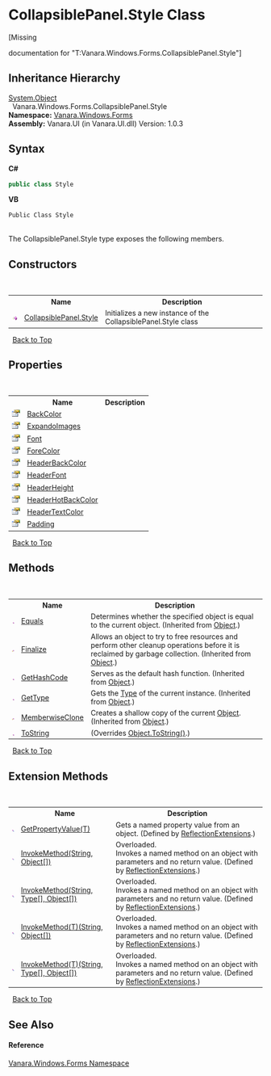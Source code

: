 # CollapsiblePanel.Style Class
 

\[Missing <summary> documentation for "T:Vanara.Windows.Forms.CollapsiblePanel.Style"\]


## Inheritance Hierarchy
<a href="http://msdn2.microsoft.com/en-us/library/e5kfa45b" target="_blank">System.Object</a><br />&nbsp;&nbsp;Vanara.Windows.Forms.CollapsiblePanel.Style<br />
**Namespace:**&nbsp;<a href="c580cf52-4028-70db-28d0-f9b1abc03861">Vanara.Windows.Forms</a><br />**Assembly:**&nbsp;Vanara.UI (in Vanara.UI.dll) Version: 1.0.3

## Syntax

**C#**<br />
``` C#
public class Style
```

**VB**<br />
``` VB
Public Class Style
```

<br />
The CollapsiblePanel.Style type exposes the following members.


## Constructors
&nbsp;<table><tr><th></th><th>Name</th><th>Description</th></tr><tr><td>![Public method](media/pubmethod.gif "Public method")</td><td><a href="b5fb3923-ffae-5cdf-f121-0da2b8d2b81f">CollapsiblePanel.Style</a></td><td>
Initializes a new instance of the CollapsiblePanel.Style class</td></tr></table>&nbsp;
<a href="#collapsiblepanel.style-class">Back to Top</a>

## Properties
&nbsp;<table><tr><th></th><th>Name</th><th>Description</th></tr><tr><td>![Public property](media/pubproperty.gif "Public property")</td><td><a href="8c7bfe68-2507-6622-e1ae-883ffe792022">BackColor</a></td><td /></tr><tr><td>![Public property](media/pubproperty.gif "Public property")</td><td><a href="ba0985ba-2b78-b34c-8641-00faf2bced33">ExpandoImages</a></td><td /></tr><tr><td>![Public property](media/pubproperty.gif "Public property")</td><td><a href="b25202c3-7065-2063-8c88-50b19634d9bf">Font</a></td><td /></tr><tr><td>![Public property](media/pubproperty.gif "Public property")</td><td><a href="415b29f6-2d5d-d9e2-f44f-89630dca5fc2">ForeColor</a></td><td /></tr><tr><td>![Public property](media/pubproperty.gif "Public property")</td><td><a href="0e851603-292b-1325-d936-357a7e45b4ac">HeaderBackColor</a></td><td /></tr><tr><td>![Public property](media/pubproperty.gif "Public property")</td><td><a href="1cd1d847-5f79-3803-1786-daf2f0974c79">HeaderFont</a></td><td /></tr><tr><td>![Public property](media/pubproperty.gif "Public property")</td><td><a href="abb1bf8c-440a-aca2-570f-18b04abaf65d">HeaderHeight</a></td><td /></tr><tr><td>![Public property](media/pubproperty.gif "Public property")</td><td><a href="ea8700c2-c922-1159-ae8a-598427baf040">HeaderHotBackColor</a></td><td /></tr><tr><td>![Public property](media/pubproperty.gif "Public property")</td><td><a href="c3ae7c3c-a339-0a65-cc1d-edca5cf0d057">HeaderTextColor</a></td><td /></tr><tr><td>![Public property](media/pubproperty.gif "Public property")</td><td><a href="78e71804-dd2a-8aa0-9b5a-4663d359f197">Padding</a></td><td /></tr></table>&nbsp;
<a href="#collapsiblepanel.style-class">Back to Top</a>

## Methods
&nbsp;<table><tr><th></th><th>Name</th><th>Description</th></tr><tr><td>![Public method](media/pubmethod.gif "Public method")</td><td><a href="http://msdn2.microsoft.com/en-us/library/bsc2ak47" target="_blank">Equals</a></td><td>
Determines whether the specified object is equal to the current object.
 (Inherited from <a href="http://msdn2.microsoft.com/en-us/library/e5kfa45b" target="_blank">Object</a>.)</td></tr><tr><td>![Protected method](media/protmethod.gif "Protected method")</td><td><a href="http://msdn2.microsoft.com/en-us/library/4k87zsw7" target="_blank">Finalize</a></td><td>
Allows an object to try to free resources and perform other cleanup operations before it is reclaimed by garbage collection.
 (Inherited from <a href="http://msdn2.microsoft.com/en-us/library/e5kfa45b" target="_blank">Object</a>.)</td></tr><tr><td>![Public method](media/pubmethod.gif "Public method")</td><td><a href="http://msdn2.microsoft.com/en-us/library/zdee4b3y" target="_blank">GetHashCode</a></td><td>
Serves as the default hash function.
 (Inherited from <a href="http://msdn2.microsoft.com/en-us/library/e5kfa45b" target="_blank">Object</a>.)</td></tr><tr><td>![Public method](media/pubmethod.gif "Public method")</td><td><a href="http://msdn2.microsoft.com/en-us/library/dfwy45w9" target="_blank">GetType</a></td><td>
Gets the <a href="http://msdn2.microsoft.com/en-us/library/42892f65" target="_blank">Type</a> of the current instance.
 (Inherited from <a href="http://msdn2.microsoft.com/en-us/library/e5kfa45b" target="_blank">Object</a>.)</td></tr><tr><td>![Protected method](media/protmethod.gif "Protected method")</td><td><a href="http://msdn2.microsoft.com/en-us/library/57ctke0a" target="_blank">MemberwiseClone</a></td><td>
Creates a shallow copy of the current <a href="http://msdn2.microsoft.com/en-us/library/e5kfa45b" target="_blank">Object</a>.
 (Inherited from <a href="http://msdn2.microsoft.com/en-us/library/e5kfa45b" target="_blank">Object</a>.)</td></tr><tr><td>![Public method](media/pubmethod.gif "Public method")</td><td><a href="fa362575-653d-aba1-779e-9a8032d4fd52">ToString</a></td><td> (Overrides <a href="http://msdn2.microsoft.com/en-us/library/7bxwbwt2" target="_blank">Object.ToString()</a>.)</td></tr></table>&nbsp;
<a href="#collapsiblepanel.style-class">Back to Top</a>

## Extension Methods
&nbsp;<table><tr><th></th><th>Name</th><th>Description</th></tr><tr><td>![Public Extension Method](media/pubextension.gif "Public Extension Method")</td><td><a href="609b1449-9696-245e-03a2-e22beb84efe1">GetPropertyValue(T)</a></td><td>
Gets a named property value from an object.
 (Defined by <a href="00588eb4-ca31-ef7e-81da-3ce105aa9b63">ReflectionExtensions</a>.)</td></tr><tr><td>![Public Extension Method](media/pubextension.gif "Public Extension Method")</td><td><a href="cc997716-244b-d4f1-e26d-139cc82ce6b0">InvokeMethod(String, Object[])</a></td><td>Overloaded.  
Invokes a named method on an object with parameters and no return value.
 (Defined by <a href="00588eb4-ca31-ef7e-81da-3ce105aa9b63">ReflectionExtensions</a>.)</td></tr><tr><td>![Public Extension Method](media/pubextension.gif "Public Extension Method")</td><td><a href="35c20259-aa16-9a35-254f-8bf630272463">InvokeMethod(String, Type[], Object[])</a></td><td>Overloaded.  
Invokes a named method on an object with parameters and no return value.
 (Defined by <a href="00588eb4-ca31-ef7e-81da-3ce105aa9b63">ReflectionExtensions</a>.)</td></tr><tr><td>![Public Extension Method](media/pubextension.gif "Public Extension Method")</td><td><a href="39c67efc-5f5d-9e71-64bc-8e89b4589f75">InvokeMethod(T)(String, Object[])</a></td><td>Overloaded.  
Invokes a named method on an object with parameters and no return value.
 (Defined by <a href="00588eb4-ca31-ef7e-81da-3ce105aa9b63">ReflectionExtensions</a>.)</td></tr><tr><td>![Public Extension Method](media/pubextension.gif "Public Extension Method")</td><td><a href="4a4da18e-d1a2-3a1f-28b0-10fb9f9646e6">InvokeMethod(T)(String, Type[], Object[])</a></td><td>Overloaded.  
Invokes a named method on an object with parameters and no return value.
 (Defined by <a href="00588eb4-ca31-ef7e-81da-3ce105aa9b63">ReflectionExtensions</a>.)</td></tr></table>&nbsp;
<a href="#collapsiblepanel.style-class">Back to Top</a>

## See Also


#### Reference
<a href="c580cf52-4028-70db-28d0-f9b1abc03861">Vanara.Windows.Forms Namespace</a><br />